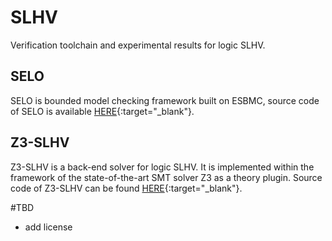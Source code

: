 # SLHV
Verification toolchain and experimental results for logic SLHV.
## SELO
SELO is bounded model checking framework built on ESBMC, source code of SELO is available [HERE](https://anonymous.4open.science/r/SELO){:target="_blank"}.
## Z3-SLHV
Z3-SLHV is a back-end solver for logic SLHV. It is implemented within the framework of the state-of-the-art SMT solver Z3 as a theory plugin. Source code of Z3-SLHV can be found [HERE](https://anonymous.4open.science/r/Z3-SLHV){:target="_blank"}.

#TBD
- add license
